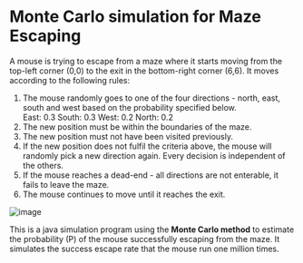 # Monte Carlo simulation for Maze Escaping

A mouse is trying to escape from a maze where it starts moving from the top-left corner (0,0) to the exit in the bottom-right corner (6,6). It moves according to the following rules:

1. The mouse randomly goes to one of the four directions - north, east, south and west based on the probability specified below.<br />East: 0.3 South: 0.3 West: 0.2 North: 0.2
2. The new position must be within the boundaries of the maze.
3. The new position must not have been visited previously.
4. If the new position does not fulfil the criteria above, the mouse will randomly pick a new direction again. Every decision is independent of the others.
5. If the mouse reaches a dead-end - all directions are not enterable, it fails to leave the maze.
6. The mouse continues to move until it reaches the exit.

![image](https://user-images.githubusercontent.com/44689459/168558078-eb0341e4-7ecf-4118-9ea5-6a92e75e5fcb.png)

This is a java simulation program using the **Monte Carlo method** to estimate the probability (P) of the mouse successfully escaping from the maze. It simulates the success escape rate that the mouse run one million times.
